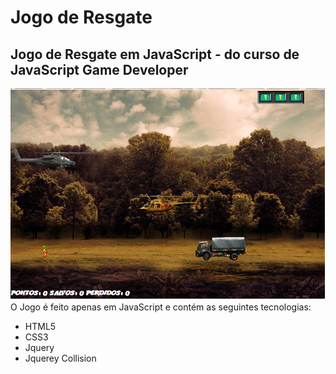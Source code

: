 # Jogo de Resgate
## Jogo de Resgate em JavaScript - do curso de JavaScript Game Developer
![screenshot](example.png?raw=true "screenshot")
O Jogo é feito apenas em JavaScript e contém as seguintes tecnologias:
- HTML5
- CSS3
- Jquery
- Jquerey Collision
